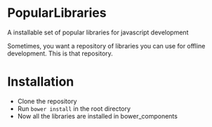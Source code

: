 PopularLibraries
================

A installable set of popular libraries for javascript development

Sometimes, you want a repository of libraries you can use for offline
development. This is that repository.

Installation
================

* Clone the repository
* Run ```bower install``` in the root directory
* Now all the libraries are installed in bower_components

